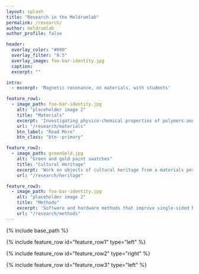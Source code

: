 ```yaml
---
layout: splash
title: "Research in the Meldrumlab"
permalink: /research/
author: meldrumlab
author_profile: false

header:
  overlay_color: "#000"
  overlay_filter: "0.5"
  overlay_image: foo-bar-identity.jpg
  caption:
  excerpt: ""

intro:
  - excerpt: 'Magnetic resonance, on materials, with students'

feature_row1:
  - image_path: foo-bar-identity.jpg
    alt: "placeholder image 2"
    title: "Materials"
    excerpt: 'Investigating physico-chemical properties of polymers and other materials'
    url: "/research/materials"
    btn_label: "Read More"
    btn_class: "btn--primary"

feature_row2:
  - image_path: greenGold.jpg
    alt: "Green and gold paint swatches"
    title: "Cultural Heritage"
    excerpt: 'Work on objects of cultural heritage from a materials perspective'
    url: "/research/heritage"

feature_row3:
  - image_path: foo-bar-identity.jpg
    alt: "placeholder image 2"
    title: "Methods"
    excerpt: 'Software and hardware methods that improve single-sided NMR'
    url: "/research/methods"
---
```


{% include base_path %}

{% include feature_row id="feature_row1" type="left" %}

{% include feature_row id="feature_row2" type="right" %}

{% include feature_row id="feature_row3" type="left" %}
